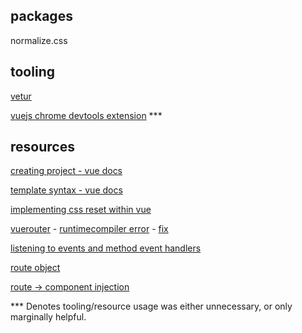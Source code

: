 ## packages

normalize.css

## tooling
[vetur](https://marketplace.visualstudio.com/items?itemName=octref.vetur)

[vuejs chrome devtools extension](https://chrome.google.com/webstore/detail/vuejs-devtools/nhdogjmejiglipccpnnnanhbledajbpd/related) ***

## resources

[creating project - vue docs](https://cli.vuejs.org/guide/creating-a-project.html)

[template syntax - vue docs](https://vuejs.org/v2/guide/syntax.html)

[implementing css reset within vue](https://www.educative.io/courses/learn-vuejs-from-scratch/YQW33n6DD0K)

[vuerouter](https://router.vuejs.org/guide/#html)
	- [runtimecompiler error](https://github.com/vuejs/vue-cli/issues/2754)
		- [fix](https://cli.vuejs.org/config/#runtimecompiler)

[listening to events and method event handlers](https://vuejs.org/v2/guide/events.html#Method-Event-Handlers)

[route object](https://router.vuejs.org/api/#the-route-object)

[route -> component injection](https://router.vuejs.org/api/#component-injected-properties)



*** Denotes tooling/resource usage was either unnecessary, or only marginally helpful.